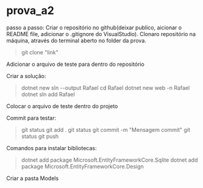 # prova_a2

passo a passo:
Criar o repositório no github(deixar publico, aicionar o README file, adicionar o .gitignore do VisualStudio).
Clonaro repositório na máquina, através do terminal aberto no folder da prova.
> git clone "link"
> 
Adicionar o arquivo de teste para dentro do repositório

Criar a solução:
> dotnet new sln --output Rafael
> cd Rafael
> dotnet new web -n Rafael
> dotnet sln add Rafael

Colocar o arquivo de teste dentro do projeto

Commit para testar:
> git status
> git add .
> git status
> git commit -m "Mensagem commit"
> git status
> git push

Comandos para instalar bibliotecas:
> dotnet add package Microsoft.EntityFrameworkCore.Sqlite
> dotnet add package Microsoft.EntityFrameworkCore.Design
> 
Criar a pasta Models
